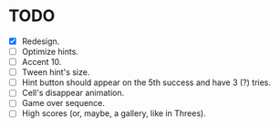 # TODO

- [x] Redesign.
- [ ] Optimize hints.
- [ ] Accent 10.
- [ ] Tween hint's size.
- [ ] Hint button should appear on the 5th success and have 3 (?) tries.
- [ ] Cell's disappear animation.
- [ ] Game over sequence.
- [ ] High scores (or, maybe, a gallery, like in Threes).
